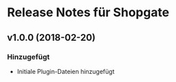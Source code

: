 # Release Notes für Shopgate 

## v1.0.0 (2018-02-20)
 
### Hinzugefügt
- Initiale Plugin-Dateien hinzugefügt